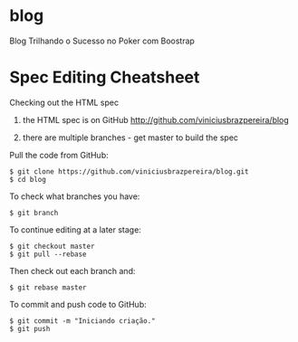 blog
====

Blog Trilhando o Sucesso no Poker com Boostrap

Spec Editing Cheatsheet
===

Checking out the HTML spec

   1. the HTML spec is on GitHub http://github.com/viniciusbrazpereira/blog

   2. there are multiple branches - get master to build the spec

Pull the code from GitHub:

    $ git clone https://github.com/viniciusbrazpereira/blog.git
    $ cd blog

To check what branches you have:

    $ git branch

To continue editing at a later stage:

    $ git checkout master
    $ git pull --rebase

Then check out each branch and:

    $ git rebase master

To commit and push code to GitHub:

    $ git commit -m "Iniciando criação."
    $ git push

